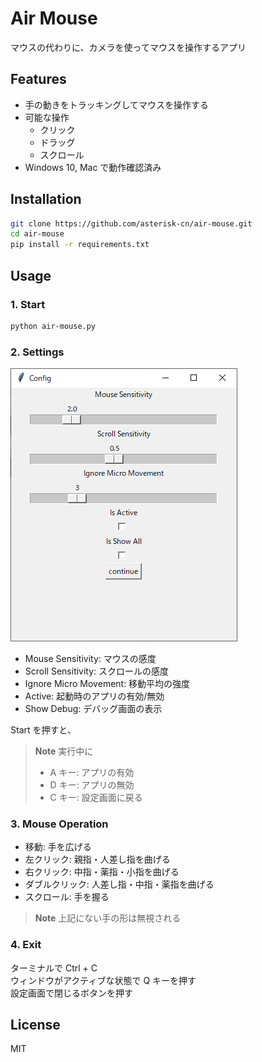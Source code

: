 # Air Mouse

マウスの代わりに、カメラを使ってマウスを操作するアプリ

## Features

- 手の動きをトラッキングしてマウスを操作する
- 可能な操作
  - クリック
  - ドラッグ
  - スクロール
- Windows 10, Mac で動作確認済み

## Installation

```bash
git clone https://github.com/asterisk-cn/air-mouse.git
cd air-mouse
pip install -r requirements.txt
```

## Usage

### 1. Start

```bash
python air-mouse.py
```

### 2. Settings

![settings](images/config.PNG)

- Mouse Sensitivity: マウスの感度
- Scroll Sensitivity: スクロールの感度
- Ignore Micro Movement: 移動平均の強度
- Active: 起動時のアプリの有効/無効
- Show Debug: デバッグ画面の表示

Start を押すと、

> **Note**
> 実行中に
>
> - A キー: アプリの有効
> - D キー: アプリの無効
> - C キー: 設定画面に戻る

### 3. Mouse Operation

- 移動: 手を広げる
- 左クリック: 親指・人差し指を曲げる
- 右クリック: 中指・薬指・小指を曲げる
- ダブルクリック: 人差し指・中指・薬指を曲げる
- スクロール: 手を握る

> **Note**
> 上記にない手の形は無視される

### 4. Exit

ターミナルで Ctrl + C  
ウィンドウがアクティブな状態で Q キーを押す  
設定画面で閉じるボタンを押す

## License

MIT
